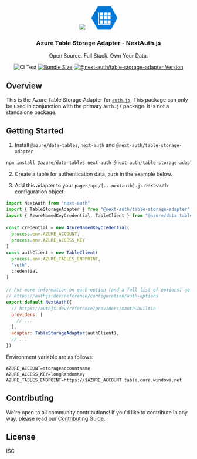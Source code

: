 <p align="center">
   <br/>
   <a href="https://authjs.dev" target="_blank"><img height="64px" src="https://authjs.dev/img/logo/logo-sm.png" /></a>&nbsp;&nbsp;&nbsp;&nbsp;<img height="64px" src="./logo.svg" />
   <h3 align="center"><b>Azure Table Storage Adapter</b> - NextAuth.js</h3>
   <p align="center">
   Open Source. Full Stack. Own Your Data.
   </p>
   <p align="center" style="align: center;">
      <img src="https://github.com/nextauthjs/next-auth/actions/workflows/release.yml/badge.svg?branch=main" alt="CI Test" />
      <a href="https://www.npmjs.com/package/@next-auth/table-storage-adapter" target="_blank"><img src="https://img.shields.io/bundlephobia/minzip/@next-auth/table-storage-adapter" alt="Bundle Size"/></a>
      <a href="https://www.npmjs.com/package/@next-auth/table-storage-adapter" target="_blank"><img src="https://img.shields.io/npm/v/@next-auth/table-storage-adapter" alt="@next-auth/table-storage-adapter Version" /></a>
   </p>
</p>

## Overview

This is the Azure Table Storage Adapter for [`auth.js`](https://authjs.dev). This package can only be used in conjunction with the primary `auth.js` package. It is not a standalone package.

## Getting Started

1. Install `@azure/data-tables`, `next-auth` and `@next-auth/table-storage-adapter`

```js
npm install @azure/data-tables next-auth @next-auth/table-storage-adapter@next
```

2. Create a table for authentication data, `auth` in the example below.

3. Add this adapter to your `pages/api/[...nextauth].js` next-auth configuration object.

```js
import NextAuth from "next-auth"
import { TableStorageAdapter } from "@next-auth/table-storage-adapter"
import { AzureNamedKeyCredential, TableClient } from "@azure/data-tables"

const credential = new AzureNamedKeyCredential(
  process.env.AZURE_ACCOUNT,
  process.env.AZURE_ACCESS_KEY
)
const authClient = new TableClient(
  process.env.AZURE_TABLES_ENDPOINT,
  "auth",
  credential
)

// For more information on each option (and a full list of options) go to
// https://authjs.dev/reference/configuration/auth-options
export default NextAuth({
  // https://authjs.dev/reference/providers/oauth-builtin
  providers: [
    // ...
  ],
  adapter: TableStorageAdapter(authClient),
  // ...
})
```

Environment variable are as follows:

```
AZURE_ACCOUNT=storageaccountname
AZURE_ACCESS_KEY=longRandomKey
AZURE_TABLES_ENDPOINT=https://$AZURE_ACCOUNT.table.core.windows.net
```

## Contributing

We're open to all community contributions! If you'd like to contribute in any way, please read our [Contributing Guide](https://github.com/nextauthjs/.github/blob/main/CONTRIBUTING.md).

## License

ISC
